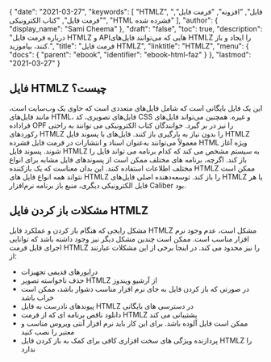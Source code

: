 {
  "date": "2021-03-27",
  "keywords": [
"HTMLZ",
"فایل",
"افزونه",
"فرمت فایل",
"فرمت فایل",
"کتاب الکترونیکی",
"HTML فشرده شده"
],
  "author": {
    "display_name": "Sami Cheema"
},
  "draft": "false",
  "toc": true,
  "description": "درباره فرمت فایل HTMLZ و APIهایی که می‌توانند فایل‌های HTMLZ را ایجاد و باز کنند، بیاموزید.",
  "title": "فرمت فایل HTMLZ",
  "linktitle": "HTMLZ",
  "menu": {
    "docs": {
      "parent": "ebook",
      "identifier": "ebook-html-faz"
}
},
  "lastmod": "2021-03-27"
}

## فایل HTMLZ چیست؟ ##

این یک فایل بایگانی است که شامل فایل‌های متعددی است که حاوی یک وب‌سایت است، مانند فایل‌های HTML، فایل‌های تصویری، کد CSS و غیره. همچنین می‌تواند فایل‌های فراداده OPF را نیز در بر گیرد. خوانندگان کتاب الکترونیکی می توانند به راحتی رکوردهای HTMLZ را بدون نیاز به بارگیری باز کنند. فایل‌های با پسوند فایل HTMLZ معمولاً می‌توانند به‌عنوان اسناد و انتشارات در فرمت فایل فشرده HTML ویژه آغاز شوند. پسوند فایل HTMLZ به سیستم مشخص می کند که کدام برنامه می تواند فایل را باز کند. اگرچه، برنامه های مختلف ممکن است از پسوندهای فایل مشابه برای انواع مختلف اطلاعات استفاده کنند. این بدان معناست که یک بازکننده HTMLZ ممکن است نتواند همه انواع فایل های HTMLZ را باز کند. توسعه‌دهنده اصلی فایل‌های HTMLZ یا هر فایل الکترونیکی دیگری، منبع باز برنامه نرم‌افزار Caliber بود.

## مشکلات باز کردن فایل HTMLZ ##

مشکل رایجی که هنگام باز کردن و عملکرد فایل HTMLZ مشکل است، عدم وجود نرم افزار مناسب است. ممکن است چندین مشکل دیگر نیز وجود داشته باشد که توانایی اجرای فایل فرمت HTMLZ را نیز محدود می کند. در اینجا برخی از این مشکلات عبارتند از:

* درایورهای قدیمی تجهیزات
* حذف ناخواسته تصویر HTMLZ از آرشیو ویندوز
* در صورتی که باز کردن فایل به جای نرم افزار مناسب دشوار باشد، ممکن است خراب باشد
* پیوندهای نادرست به فایل HTMLZ در دسترسی های بایگانی
* دانلود ناقص برنامه ای که از فرمت HTMLZ پشتیبانی می کند
* ممکن است فایل آلوده باشد. برای این کار باید نرم افزار آنتی ویروس مناسب و معتبر را نصب کنید
* پردازنده ویژگی های سخت افزاری کافی برای کمک به باز کردن فایل HTMLZ را ندارد
 

